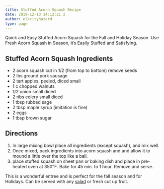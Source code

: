 ```yaml
---
title: Stuffed Acorn Squash Recipe
date: 2019-12-13 14:13:21 Z
author: elkcityhazard
type: page
---
```


Quick and Easy Stuffed Acorn Squash for the Fall and Holiday Season. Use Fresh Acorn Squash in Season, it&#8217;s Easily Stuffed and Satisfying.

## Stuffed Acorn Squash Ingredients

  * 2 acorn squash cut in 1/2 (from top to bottom) remove seeds
  * 2 lbs ground pork sausage
  * 2 tart apples, peeled, diced small
  * 1 c chopped walnuts
  * 1/2 onion small diced
  * 2 ribs celery small diced
  * 1 tbsp rubbed sage
  * 2 tbsp maple syrup (imitation is fine)
  * 2 eggs
  * 1 tbsp brown sugar

## Directions

  1. In large mixing bowl place all ingredients (except squash), and mix well.
  2. Once mixed, pack ingredients into acorn squash and and allow it to mound a little over the top like a ball. 
  3. place stuffed squash on sheet pan or baking dish and place in pre-heated oven at 350&#8457;. Bake for 45 min. to 1 hour. Remove and serve.

This is a wonderful entree and is perfect for the fall season and for Holidays. Can be served with any <a href="/wordpress/vegetables-and-salad-recipes/" rel="noopener noreferrer" target="_blank">salad</a> or fresh cut up fruit.